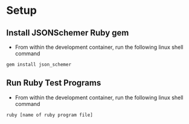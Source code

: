 # Setup

## Install JSONSchemer Ruby gem

* From within the development container, run the following linux shell command
```
gem install json_schemer
```

## Run Ruby Test Programs

* From within the development container, run the following linux shell command
```
ruby [name of ruby program file]
```
